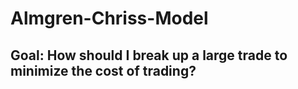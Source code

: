 # Almgren-Chriss-Model

## Goal: How should I break up a large trade to minimize the cost of trading?


